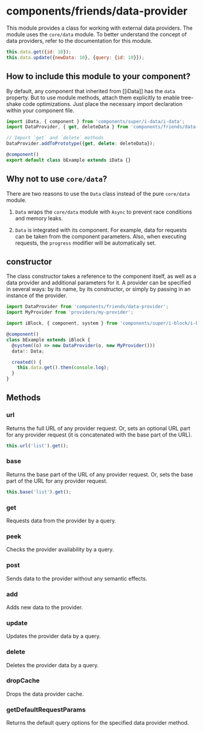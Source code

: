 # components/friends/data-provider

This module provides a class for working with external data providers.
The module uses the `core/data` module. To better understand the concept of data providers, refer to the documentation for this module.

```js
this.data.get({id: 10});
this.data.update({newData: 10}, {query: {id: 10}});
```

## How to include this module to your component?

By default, any component that inherited from [[iData]] has the `data` property.
But to use module methods, attach them explicitly to enable tree-shake code optimizations.
Just place the necessary import declaration within your component file.

```typescript
import iData, { component } from 'components/super/i-data/i-data';
import DataProvider, { get, deleteData } from 'components/friends/data-provider';

// Import `get` and `delete` methods
DataProvider.addToPrototype({get, delete: deleteData});

@component()
export default class bExample extends iData {}
```

## Why not to use `core/data`?

There are two reasons to use the `Data` class instead of the pure `core/data` module.

1. `Data` wraps the `core/data` module with `Async` to prevent race conditions and memory leaks.

2. `Data` is integrated with its component. For example, data for requests can be taken from the component parameters.
   Also, when executing requests, the `progress` modifier will be automatically set.

## constructor

The class constructor takes a reference to the component itself, as well as a data provider and additional parameters for it.
A provider can be specified in several ways: by its name, by its constructor, or simply by passing in an instance of the provider.

```typescript
import DataProvider from 'components/friends/data-provider';
import MyProvider from 'providers/my-provider';

import iBlock, { component, system } from 'components/super/i-block/i-block';

@component()
class bExample extends iBlock {
  @system((o) => new DataProvider(o, new MyProvider()))
  data!: Data;

  created() {
    this.data.get().then(console.log);
  }
}
```

## Methods

### url

Returns the full URL of any provider request. Or, sets an optional URL part for any provider request (it is concatenated with the base part of the URL).

```js
this.url('list').get();
```

### base

Returns the base part of the URL of any provider request. Or, sets the base part of the URL for any provider request.

```js
this.base('list').get();
```

### get

Requests data from the provider by a query.

### peek

Checks the provider availability by a query.

### post

Sends data to the provider without any semantic effects.

### add

Adds new data to the provider.

### update

Updates the provider data by a query.

### delete

Deletes the provider data by a query.

### dropCache

Drops the data provider cache.

### getDefaultRequestParams

Returns the default query options for the specified data provider method.
